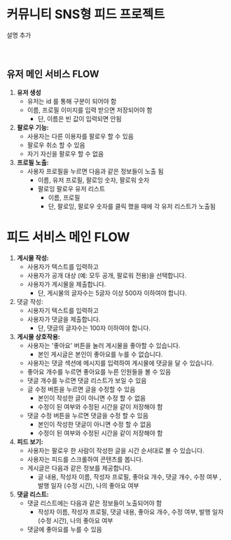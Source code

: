 # 커뮤니티 SNS형 피드 프로젝트 
설명 추가
<br>
<br>
<br>
## **유저 메인 서비스 FLOW**

1. **유저 생성**
    - 유저는 id 를 통해 구분이 되어야 함
    - 이름, 프로필 이미지를 입력 받으면 저장되어야 함
        - 단, 이름은 빈 값이 입력되면 안됨
2. **팔로우 기능:**
    - 사용자는 다른 이용자를 팔로우 할 수 있음
    - 팔로우 취소 할 수 있음
    - 자기 자신을 팔로우 할 수 없음
3. **프로필 노출:**
    - 사용자 프로필을 누르면 다음과 같은 정보들이 노출 됨
        - 이름, 유저 프로필, 팔로잉 숫자, 팔로워 숫자
        - 팔로잉 팔로우 유저 리스트
            - 이름, 프로필
            - 단,  팔로잉, 팔로우 숫자를 클릭 했을 때에 각 유저 리스트가 노출됨

# **피드 서비스 메인 FLOW**

1. **게시물 작성:**
    - 사용자가 텍스트를 입력하고
    - 사용자가 공개 대상 (예: 모두 공개, 팔로워 전용)을 선택합니다.
    - 사용자가 게시물을 제출합니다.
        - 단, 게시물의 글자수는 5글자 이상 500자 이하여야 합니다.
2. 댓글 작성:
    - 시용자기 텍스트를 입력하고
    - 사용자가 댓글을 제출합니다.
        - 단, 댓글의 글자수는 100자 이하여야 합니다.
3. **게시물 상호작용:**
    - 사용자는 '좋아요' 버튼을 눌러 게시물을 좋아할 수 있습니다.
        - 본인 게시글은 본인이 좋아요를 누를 수 없습니다.
    - 사용자는 댓글 섹션에 메시지를 입력하여 게시물에 댓글을 달 수 있습니다.
    - 좋아요 개수를 누르면 좋아요를 누른 인원들을 볼 수 있음
    - 댓글 개수를 누르면 댓글 리스트가 보일 수 있음
    - 글 수정 버튼을 누르면 글을 수정할 수 있음
        - 본인이 작성한 글이 아니면 수정 할 수 없음
        - 수정이 된 여부와 수정된 시간을 같이 저장해야 함
    - 댓글 수정 버튼을 누르면 댓글을 수정 할 수 있음
        - 본인이 작성한 댓글이 아니면 수정 할 수 없음
        - 수정이 된 여부와 수정된 시간을 같이 저장해야 함
4. **피드 보기:**
    - 사용자는 팔로우 한 사람이 작성한 글을 시간 순서대로 볼 수 있습니다.
    - 사용자는 피드를 스크롤하여 콘텐츠를 봅니다.
    - 게시글은 다음과 같은 정보를 제공합니다.
        - 글 내용, 작성자 이름, 작성자 프로필, 좋아요 개수, 댓글 개수, 수정 여부 , 발행 일자 (수정 시간), 나의 좋아요 여부
5. **댓글 리스트:**
    - 댓글 리스트에는 다음과 같은 정보들이 노출되어야 함
        - 작성자 이름, 작성자 프로필, 댓글 내용, 좋아요 개수, 수정 여부, 발행 일자 (수정 시간), 나의 좋아요 여부
    - 댓글에 좋아요를 누를 수 있음
